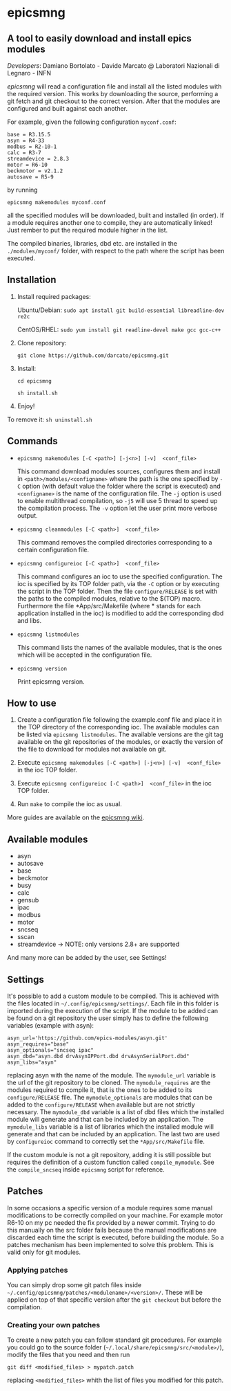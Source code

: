 # epicsmng

## A tool to easily download and install epics modules

_Developers_: Damiano Bortolato - Davide Marcato @ Laboratori Nazionali di Legnaro - INFN

_epicsmng_ will read a configuration file and install all the listed modules with the required version. This works by downloading the source, performing a git fetch and git checkout to the correct version. After that the modules are configured and built against each another.

For example, given the following configuration ```myconf.conf```:

```
base = R3.15.5
asyn = R4-33
modbus = R2-10-1
calc = R3-7
streamdevice = 2.8.3
motor = R6-10
beckmotor = v2.1.2
autosave = R5-9
```

by running 

```
epicsmng makemodules myconf.conf
```

all the specified modules will be downloaded, built and installed (in order). If a module requires another one to compile, they are automatically linked! Just rember to put the required module higher in the list.

The compiled binaries, libraries, dbd etc. are installed in the ```./modules/myconf/``` folder, with respect to the path where the script has been executed.

## Installation

1) Install required packages: 
   
   Ubuntu/Debian: ```sudo apt install git build-essential libreadline-dev re2c```
   
   CentOS/RHEL: ```sudo yum install git readline-devel make gcc gcc-c++```

2) Clone repository:

   ```git clone https://github.com/darcato/epicsmng.git```

3) Install:

   ```cd epicsmng```
   
   ```sh install.sh```

4) Enjoy!

To remove it: ```sh uninstall.sh```

## Commands

+ ```epicsmng makemodules [-C <path>] [-j<n>] [-v]  <conf_file>```
   
   This command download modules sources, configures them and install in ```<path>/modules/<configname>``` where the path is the one specified by ```-C``` option (with default value the folder where the script is executed) and ```<configname>``` is the name of the configuration file. The ```-j``` option is used to enable multithread compilation, so ```-j5``` will use 5 thread to speed up the compilation process. The ```-v``` option let the user print more verbose output.

+ ```epicsmng cleanmodules [-C <path>]  <conf_file>```
   
   This command removes the compiled directories corresponding to a certain configuration file.

+ ```epicsmng configureioc [-C <path>]  <conf_file>```

   This command configures an ioc to use the specified configuration. The ioc is specified by its TOP folder path, via the ```-C``` option or by executing the script in the TOP folder. Then the file ```configure/RELEASE``` is set with the paths to the compiled modules, relative to the $(TOP) macro. Furthermore the file *App/src/Makefile (where * stands for each application installed in the ioc) is modified to add the corresponding dbd and libs.

+ ```epicsmng listmodules```

   This command lists the names of the available modules, that is the ones which will be accepted in the configuration file.

+ ```epicsmng version```

   Print epicsmng version.

## How to use

1. Create a configuration file following the example.conf file and place it in the TOP directory of the corresponding ioc. The available modules can be listed via ```epicsmng listmodules```. The available versions are the git tag available on the git repositories of the modules, or exactly the version of the file to download for modules not available on git.

2. Execute ```epicsmng makemodules [-C <path>] [-j<n>] [-v]  <conf_file>``` in the ioc TOP folder.

3. Execute ```epicsmng configureioc [-C <path>]  <conf_file>``` in the ioc TOP folder.

4. Run ```make``` to compile the ioc as usual.

More guides are available on the [epicsmng wiki](https://github.com/darcato/epicsmng/wiki).

## Available modules

* asyn
* autosave
* base
* beckmotor
* busy
* calc
* gensub
* ipac
* modbus
* motor
* sncseq
* sscan
* streamdevice  -> NOTE: only versions 2.8+ are supported

And many more can be added by the user, see Settings!

## Settings

It's possible to add a custom module to be compiled. This is achieved with the files located in ```~/.config/epicsmng/settings/```. Each file in this folder is imported during the execution of the script. If the module to be added can be found on a git repository the user simply has to define the following variables (example with asyn):

```
asyn_url='https://github.com/epics-modules/asyn.git'
asyn_requires="base"
asyn_optionals="sncseq ipac"
asyn_dbd="asyn.dbd drvAsynIPPort.dbd drvAsynSerialPort.dbd"
asyn_libs="asyn"
```
replacing asyn with the name of the module. The ```mymodule_url``` variable is the url of the git repository to be cloned. The ```mymodule_requires``` are the modules required to compile it, that is the ones to be added to its ```configure/RELEASE``` file. The ```mymodule_optionals``` are modules that can be added to the ```configure/RELEASE``` when available but are not strictly necessary. The ```mymodule_dbd``` variable is a list of dbd files which the installed module will generate and that can be included by an application. The ```mymodule_libs``` variable is a list of libraries which the installed module will generate and that can be included by an application. The last two are used by ```configureioc``` command to correctly set the ```*App/src/Makefile``` file.

If the custom module is not a git repository, adding it is still possible but requires the definition of a custom function called ```compile_mymodule```. See the ```compile_sncseq``` inside ```epicsmng``` script for reference.

## Patches

In some occasions a specific version of a module requires some manual modifications to be correctly compiled on your machine. For example motor R6-10 on my pc needed the fix provided by a newer commit. Trying to do this manually on the src folder fails because the manual modifications are discarded each time the script is executed, before building the module. So a patches mechanism has been implemented to solve this problem. This is valid only for git modules.

### Applying patches

You can simply drop some git patch files inside ```~/.config/epicsmng/patches/<modulename>/<version>/```. These will be applied on top of that specific version after the ```git checkout``` but before the compilation.

### Creating your own patches

To create a new patch you can follow standard git procedures. For example you could go to the source folder (```~/.local/share/epicsmng/src/<module>/```), modify the files that you need and then run 

```
git diff <modified_files> > mypatch.patch
```

replacing ```<modified_files>``` whith the list of files you modified for this patch.
